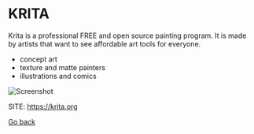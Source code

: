 # KRITA

 Krita is a professional FREE and open source painting program.
 It is made by artists that want to see affordable art tools 
 for everyone.
 
 - concept art
 - texture and matte painters
 - illustrations and comics
 
 ![Screenshot](https://cdn.kde.org/screenshots/krita/filters.png)
 
 SITE: https://krita.org

 [Go back](https://portable-linux-apps.github.io/apps.html)
